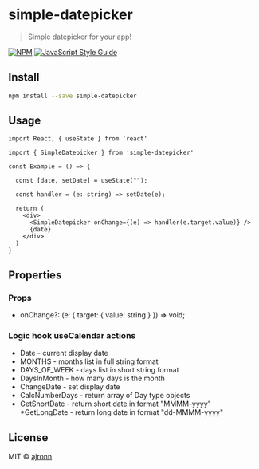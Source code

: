 # simple-datepicker

> Simple datepicker for your app!

[![NPM](https://img.shields.io/npm/v/simple-datepicker.svg)](https://www.npmjs.com/package/simple-datepicker) [![JavaScript Style Guide](https://img.shields.io/badge/code_style-standard-brightgreen.svg)](https://standardjs.com)

## Install

```bash
npm install --save simple-datepicker
```

## Usage

```tsx
import React, { useState } from 'react'

import { SimpleDatepicker } from 'simple-datepicker'

const Example = () => {

  const [date, setDate] = useState("");

  const handler = (e: string) => setDate(e);

  return (
    <div>
      <SimpleDatepicker onChange={(e) => handler(e.target.value)} />
      {date}
    </div>
  )
}
```

## Properties

### Props
* onChange?: (e: { target: { value: string } }) => void;

### Logic hook useCalendar actions
* Date - current display date
* MONTHS - months list in full string format
* DAYS_OF_WEEK - days list in short string format
* DaysInMonth - how many days is the month
* ChangeDate - set display date
* CalcNumberDays - return array of Day type objects
* GetShortDate - return short date in format "MMMM-yyyy"
 *GetLongDate - return long date in format "dd-MMMM-yyyy"

## License

MIT © [ajronn](https://github.com/ajronn)
